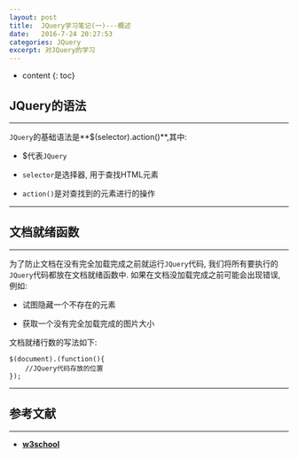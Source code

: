 ```yaml
---
layout: post
title:  JQuery学习笔记(一)---概述
date:   2016-7-24 20:27:53
categories: JQuery
excerpt: 对JQuery的学习
---
```


* content
{: toc}

## JQuery的语法
---

`JQuery`的基础语法是**$(selector).action()**,其中:

* $代表`JQuery`

* `selector`是选择器, 用于查找HTML元素

* `action()`是对查找到的元素进行的操作

---
## 文档就绪函数
---

为了防止文档在没有完全加载完成之前就运行`JQuery`代码, 我们将所有要执行的`JQuery`代码都放在文档就绪函数中. 如果在文档没加载完成之前可能会出现错误, 例如: 

* 试图隐藏一个不存在的元素

* 获取一个没有完全加载完成的图片大小

文档就绪行数的写法如下:  

``` jQuery
$(document).(function(){
	//JQuery代码存放的位置
});
```

---
## 参考文献
---

* **[w3school](http://www.w3school.com.cn/jquery/jquery_reference.asp)**
